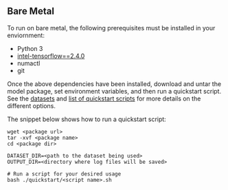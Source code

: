 <!--- 50. Bare Metal -->
## Bare Metal

To run on bare metal, the following prerequisites must be installed in your enviornment:
* Python 3
* [intel-tensorflow==2.4.0](https://pypi.org/project/intel-tensorflow/)
* numactl
* git

Once the above dependencies have been installed, download and untar the model
package, set environment variables, and then run a quickstart script. See the
[datasets](#datasets) and [list of quickstart scripts](#quick-start-scripts) 
for more details on the different options.

The snippet below shows how to run a quickstart script:
```
wget <package url>
tar -xvf <package name>
cd <package dir>

DATASET_DIR=<path to the dataset being used>
OUTPUT_DIR=<directory where log files will be saved>

# Run a script for your desired usage
bash ./quickstart/<script name>.sh
```

